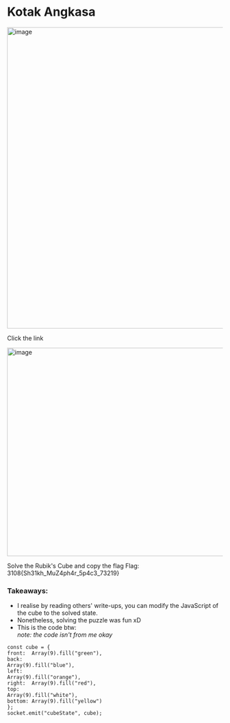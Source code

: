 # Kotak Angkasa

<img width="623" height="704" alt="image" src="https://github.com/user-attachments/assets/3470011e-5a8a-4ad1-80a8-6c0cf4930c63" />

Click the link

<img width="1080" height="487" alt="image" src="https://github.com/user-attachments/assets/df2cab77-c586-4303-abfd-e86f44440c8f" />

Solve the Rubik's Cube and copy the flag
Flag: 3108{Sh31kh_MuZ4ph4r_5p4c3_73219} 

### Takeaways:
- I realise by reading others' write-ups, you can modify the JavaScript of the cube to the solved state.
- Nonetheless, solving the puzzle was fun xD
- This is the code btw: <br>
  *note: the code isn't from me okay* <br>
```
const cube = { 
front:  Array(9).fill("green"), 
back:   
Array(9).fill("blue"), 
left:   
Array(9).fill("orange"), 
right:  Array(9).fill("red"), 
top:    
Array(9).fill("white"), 
bottom: Array(9).fill("yellow") 
}; 
socket.emit("cubeState", cube);
```







